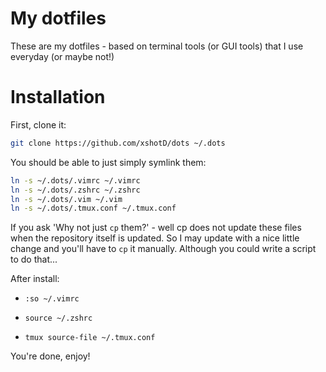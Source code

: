# My dotfiles
These are my dotfiles - based on terminal tools (or GUI tools) that I use everyday (or maybe not!)

# Installation
First, clone it:

```bash
git clone https://github.com/xshotD/dots ~/.dots
```

You should be able to just simply symlink them:

```bash
ln -s ~/.dots/.vimrc ~/.vimrc
ln -s ~/.dots/.zshrc ~/.zshrc
ln -s ~/.dots/.vim ~/.vim
ln -s ~/.dots/.tmux.conf ~/.tmux.conf
```

If you ask 'Why not just `cp` them?' - well cp does not update these files when the repository itself is updated. So I may update with a nice little change and you'll have to `cp` it manually. Although you could write a script to do that...

After install:

- `:so ~/.vimrc`

- `source ~/.zshrc`

- `tmux source-file ~/.tmux.conf`

You're done, enjoy!

